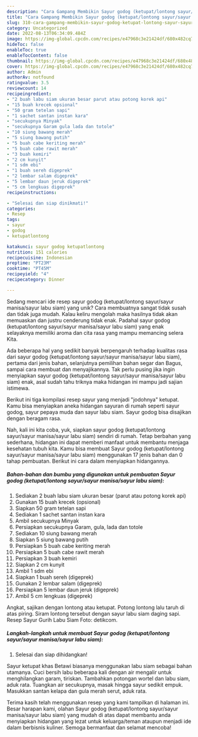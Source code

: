 ```yaml
---
description: "Cara Gampang Membikin Sayur godog (ketupat/lontong sayur/sayur manisa/sayur labu siam) yang Mantap"
title: "Cara Gampang Membikin Sayur godog (ketupat/lontong sayur/sayur manisa/sayur labu siam) yang Mantap"
slug: 310-cara-gampang-membikin-sayur-godog-ketupat-lontong-sayur-sayur-manisa-sayur-labu-siam-yang-mantap
category: Uncategorized
date: 2022-08-13T06:34:09.484Z
image: https://img-global.cpcdn.com/recipes/e47968c3e21424df/680x482cq70/sayur-godog-ketupatlontong-sayursayur-manisasayur-labu-siam-foto-resep-utama.jpg
hideToc: false
enableToc: true
enableTocContent: false
thumbnail: https://img-global.cpcdn.com/recipes/e47968c3e21424df/680x482cq70/sayur-godog-ketupatlontong-sayursayur-manisasayur-labu-siam-foto-resep-utama.jpg
cover: https://img-global.cpcdn.com/recipes/e47968c3e21424df/680x482cq70/sayur-godog-ketupatlontong-sayursayur-manisasayur-labu-siam-foto-resep-utama.jpg
author: Admin
authorAv: notfound
ratingvalue: 3.5
reviewcount: 14
recipeingredient:
- "2 buah labu siam ukuran besar parut atau potong korek api"
- "15 buah krecek opsional"
- "50 gram tetelan sapi"
- "1 sachet santan instan kara"
- "secukupnya Minyak"
- "secukupnya Garam gula lada dan totole"
- "10 siung bawang merah"
- "5 siung bawang putih"
- "5 buah cabe keriting merah"
- "5 buah cabe rawit merah"
- "3 buah kemiri"
- "2 cm kunyit"
- "1 sdm ebi"
- "1 buah sereh digeprek"
- "2 lembar salam digeprek"
- "5 lembar daun jeruk digeprek"
- "5 cm lengkuas digeprek"
recipeinstructions:

- "Selesai dan siap dinikmati!"
categories:
- Resep
tags:
- sayur
- godog
- ketupatlontong

katakunci: sayur godog ketupatlontong 
nutrition: 151 calories
recipecuisine: Indonesian
preptime: "PT23M"
cooktime: "PT45M"
recipeyield: "4"
recipecategory: Dinner

---
```





Sedang mencari ide resep sayur godog (ketupat/lontong sayur/sayur manisa/sayur labu siam) yang unik? Cara membuatnya sangat tidak susah dan tidak juga mudah. Kalau keliru mengolah maka hasilnya tidak akan memuaskan dan justru cenderung tidak enak. Padahal sayur godog (ketupat/lontong sayur/sayur manisa/sayur labu siam) yang enak selayaknya memiliki aroma dan cita rasa yang mampu memancing selera Kita.





Ada beberapa hal yang sedikit banyak berpengaruh terhadap kualitas rasa dari sayur godog (ketupat/lontong sayur/sayur manisa/sayur labu siam), pertama dari jenis bahan, selanjutnya pemilihan bahan segar dan Bagus, sampai cara membuat dan menyajikannya. Tak perlu pusing jika ingin menyiapkan sayur godog (ketupat/lontong sayur/sayur manisa/sayur labu siam) enak,      asal sudah tahu triknya maka hidangan ini mampu jadi sajian istimewa.














Berikut ini tiga kompilasi resep sayur yang menjadi &#34;jodohnya&#34; ketupat. Kamu bisa menyiapkan aneka hidangan sayuran di rumah seperti sayur godog, sayur pepaya muda dan sayur labu siam. Sayur godog bisa disajikan dengan beragam rasa.






Nah, kali ini kita coba, yuk, siapkan sayur godog (ketupat/lontong sayur/sayur manisa/sayur labu siam) sendiri di rumah. Tetap berbahan yang sederhana, hidangan ini dapat memberi manfaat untuk membantu menjaga kesehatan tubuh kita. Kamu bisa membuat Sayur godog (ketupat/lontong sayur/sayur manisa/sayur labu siam) menggunakan 17 jenis bahan dan 0 tahap pembuatan. Berikut ini cara dalam menyiapkan hidangannya.

<!--inarticleads1-->

##### Bahan-bahan dan bumbu yang digunakan untuk pembuatan Sayur godog (ketupat/lontong sayur/sayur manisa/sayur labu siam):

1. Sediakan 2 buah labu siam ukuran besar (parut atau potong korek api)
1. Gunakan 15 buah krecek (opsional)
1. Siapkan 50 gram tetelan sapi
1. Sediakan 1 sachet santan instan kara
1. Ambil secukupnya Minyak
1. Persiapkan secukupnya Garam, gula, lada dan totole
1. Sediakan 10 siung bawang merah
1. Siapkan 5 siung bawang putih
1. Persiapkan 5 buah cabe keriting merah
1. Persiapkan 5 buah cabe rawit merah
1. Persiapkan 3 buah kemiri
1. Siapkan 2 cm kunyit
1. Ambil 1 sdm ebi
1. Siapkan 1 buah sereh (digeprek)
1. Gunakan 2 lembar salam (digeprek)
1. Persiapkan 5 lembar daun jeruk (digeprek)
1. Ambil 5 cm lengkuas (digeprek)


Angkat, sajikan dengan lontong atau ketupat. Potong lontong lalu taruh di atas piring. Siram lontong tersebut dengan sayur labu siam daging sapi. Resep Sayur Gurih Labu Siam Foto: detikcom. 

<!--inarticleads2-->

##### Langkah-langkah untuk membuat Sayur godog (ketupat/lontong sayur/sayur manisa/sayur labu siam):


1. Selesai dan siap dihidangkan!

Sayur ketupat khas Betawi biasanya menggunakan labu siam sebagai bahan utamanya. Cuci bersih labu beberapa kali dengan air mengalir untuk menghilangkan garam, tiriskan. Tambahkan potongan wortel dan labu siam, aduk rata. Tuangkan air secukupnya, masak hingga sayur sedikit empuk. Masukkan santan kelapa dan gula merah serut, aduk rata. 

Terima kasih telah menggunakan resep yang kami tampilkan di halaman ini. Besar harapan kami, olahan Sayur godog (ketupat/lontong sayur/sayur manisa/sayur labu siam) yang mudah di atas dapat membantu anda menyiapkan hidangan yang lezat untuk keluarga/teman ataupun menjadi ide dalam berbisnis kuliner. Semoga bermanfaat dan selamat mencoba!
